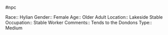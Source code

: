 #npc 

Race:: Hylian
Gender:: Female
Age:: Older Adult
Location:: Lakeside Stable
Occupation:: Stable Worker
Comments:: Tends to the Dondons
Type:: Medium
